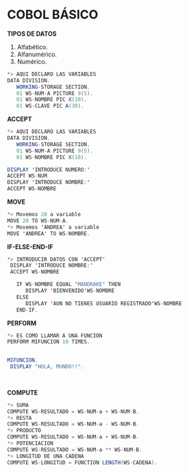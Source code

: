 # COBOL BÁSICO



**TIPOS DE DATOS**

1. Alfabético.
2. Alfanumérico.
3. Numérico.



```java
*> AQUI DECLARO LAS VARIABLES
DATA DIVISION.
   WORKING-STORAGE SECTION.
   01 WS-NUM-A PICTURE 9(5).
   01 WS-NOMBRE PIC X(10).
   01 WS-CLAVE PIC A(30).

```


**ACCEPT**

```java
*> AQUI DECLARO LAS VARIABLES
DATA DIVISION.
   WORKING-STORAGE SECTION.
   01 WS-NUM-A PICTURE 9(5).
   01 WS-NOMBRE PIC X(10).

DISPLAY 'INTRODUCE NUMERO:'
ACCEPT WS-NUM
DISPLAY 'INTRODUCE NOMBRE:'
ACCEPT WS-NOMBRE
```


**MOVE**
```java
*> Movemos 20 a variable
MOVE 20 TO WS-NUM-A.
*> Movemos 'ANDREA' a variable
MOVE 'ANDREA' TO WS-NOMBRE.
```

**IF-ELSE-END-IF**

```java
*> INTRODUCIR DATOS CON 'ACCEPT'
 DISPLAY 'INTRODUCE NOMBRE:'
 ACCEPT WS-NOMBRE

   IF WS-NOMBRE EQUAL "MANDRAKE" THEN
      DISPLAY 'BIENVENIDO'WS-NOMBRE
   ELSE
      DISPLAY 'AUN NO TIENES USUARIO REGISTRADO'WS-NOMBRE
   END-IF.
 ```

**PERFORM**
```java
*> ES COMO LLAMAR A UNA FUNCIÓN
PERFORM MIFUNCION 10 TIMES.


MIFUNCION.
 DISPLAY "HOLA, MUNDO!!".
  
 
 ```


**COMPUTE**
```java
*> SUMA
COMPUTE WS-RESULTADO = WS-NUM-a + WS-NUM-B.
*> RESTA
COMPUTE WS-RESULTADO = WS-NUM-a - WS-NUM-B.
*> PRODUCTO
COMPUTE WS-RESULTADO = WS-NUM-a + WS-NUM-B.
*> POTENCIACION
COMPUTE WS-RESULTADO = WS-NUM-a ** WS-NUM-B.
*> LONGITUD DE UNA CADENA
COMPUTE WS-LONGITUD = FUNCTION LENGTH(WS-CADENA).
 ```
